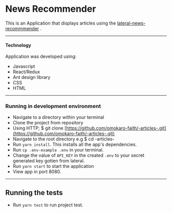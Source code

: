 # News Recommender

This is an Application that displays articles using the [lateral-news-recommmender](https://lateral.io/docs/news-recommender) .

---

#### Technology

Application was developed using:

-   Javascript
-   React/Redux
-   Ant design library
-   CSS
-   HTML

---

### Running in development environment

-   Navigate to a directory within your terminal
-   Clone the project from repository
-   Using HTTP; \$ git clone [https://github.com/omokaro-faith/-articles-.git](https://github.com/omokaro-faith/-articles-.git)
-   Navigate to the root directory e.g \$ cd -articles-
-   Run `yarn install`. This installs all the app's dependencies.
-   Run `cp .env-example .env` in your terminal.
-   Change the value of `API_KEY` in the created `.env` to your secret generated key gotten from lateral.
-   Run `yarn start` to start the application
-   View app in port 8080.

---

## Running the tests

-   Run `yarn test` to run project test.
